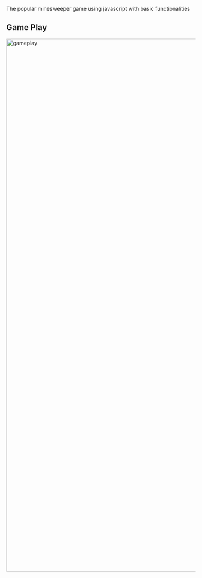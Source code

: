 The popular minesweeper game using javascript with basic functionalities

## Game Play
<img width="1418" alt="gameplay" src="https://github.com/mahakmakharia/minesweeper/assets/43812568/9afd083f-bb19-466a-ac39-ea5cb0d0a0bd">
